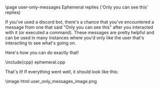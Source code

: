 \page user-only-messages Ephemeral replies ('Only you can see this' replies)

If you've used a discord bot, there's a chance that you've encountered a message from one that said "Only you can see this" after you interacted with it (or executed a command). These messages are pretty helpful and can be used in many instances where you'd only like the user that's interacting to see what's going on.

Here's how you can do exactly that!

\include{cpp} ephemeral.cpp

That's it! If everything went well, it should look like this:

\image html user_only_messages_image.png